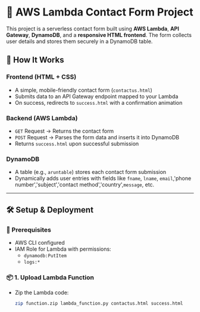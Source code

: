 # 📨 AWS Lambda Contact Form Project

This project is a serverless contact form built using **AWS Lambda**, **API Gateway**, **DynamoDB**, and a **responsive HTML frontend**. The form collects user details and stores them securely in a DynamoDB table.


## 🚀 How It Works

### Frontend (HTML + CSS)

- A simple, mobile-friendly contact form (`contactus.html`)
- Submits data to an API Gateway endpoint mapped to your Lambda
- On success, redirects to `success.html` with a confirmation animation

### Backend (AWS Lambda)

- `GET` Request → Returns the contact form
- `POST` Request → Parses the form data and inserts it into DynamoDB
- Returns `success.html` upon successful submission

### DynamoDB

- A table (e.g., `aruntable`) stores each contact form submission
- Dynamically adds user entries with fields like `fname`, `lname`, `email`,'phone number','subject','contact method','country',`message`, etc.

---

## 🛠️ Setup & Deployment

### 🧱 Prerequisites

- AWS CLI configured
- IAM Role for Lambda with permissions:
  - `dynamodb:PutItem`
  - `logs:*`

### 📦 1. Upload Lambda Function

- Zip the Lambda code:
  ```bash
  zip function.zip lambda_function.py contactus.html success.html
